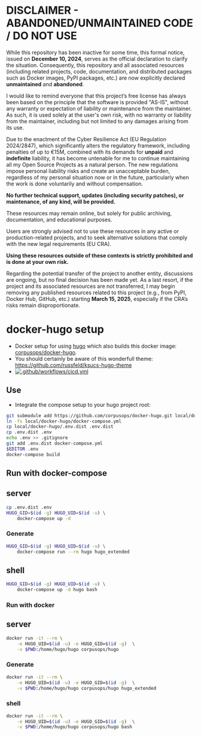

DISCLAIMER - ABANDONED/UNMAINTAINED CODE / DO NOT USE
=======================================================
While this repository has been inactive for some time, this formal notice, issued on **December 10, 2024**, serves as the official declaration to clarify the situation. Consequently, this repository and all associated resources (including related projects, code, documentation, and distributed packages such as Docker images, PyPI packages, etc.) are now explicitly declared **unmaintained** and **abandoned**.

I would like to remind everyone that this project’s free license has always been based on the principle that the software is provided "AS-IS", without any warranty or expectation of liability or maintenance from the maintainer.
As such, it is used solely at the user's own risk, with no warranty or liability from the maintainer, including but not limited to any damages arising from its use.

Due to the enactment of the Cyber Resilience Act (EU Regulation 2024/2847), which significantly alters the regulatory framework, including penalties of up to €15M, combined with its demands for **unpaid** and **indefinite** liability, it has become untenable for me to continue maintaining all my Open Source Projects as a natural person.
The new regulations impose personal liability risks and create an unacceptable burden, regardless of my personal situation now or in the future, particularly when the work is done voluntarily and without compensation.

**No further technical support, updates (including security patches), or maintenance, of any kind, will be provided.**

These resources may remain online, but solely for public archiving, documentation, and educational purposes.

Users are strongly advised not to use these resources in any active or production-related projects, and to seek alternative solutions that comply with the new legal requirements (EU CRA).

**Using these resources outside of these contexts is strictly prohibited and is done at your own risk.**

Regarding the potential transfer of the project to another entity, discussions are ongoing, but no final decision has been made yet. As a last resort, if the project and its associated resources are not transferred, I may begin removing any published resources related to this project (e.g., from PyPI, Docker Hub, GitHub, etc.) starting **March 15, 2025**, especially if the CRA’s risks remain disproportionate.

# docker-hugo setup

- Docker setup for using [hugo](https://gohugo.io/) which also builds this docker image: [corpusops/docker-hugo](https://hub.docker.com/repository/docker/corpusops/hugo/).
- You should certainly be aware of this wonderfull theme: https://github.com/russfeld/ksucs-hugo-theme
- [![.github/workflows/cicd.yml](https://github.com/corpusops/docker-hugo/workflows/.github/workflows/cicd.yml/badge.svg?branch=main)](https://github.com/corpusops/docker-hugo/actions?query=workflow%3A.github%2Fworkflows%2Fcicd.yml+branch%3Amain)

## Use
- Integrate the compose setup to your hugo project root:

```sh
git submodule add https://github.com/corpusops/docker-hugo.git local/docker-hugo
ln -fs local/docker-hugo/docker-compose.yml
cp local/docker-hugo/.env.dist .env.dist
cp .env.dist .env
echo .env >> .gitignore
git add .env.dist docker-compose.yml
$EDITOR .env
docker-compose build
```

## Run with docker-compose
## server
```sh
cp .env.dist .env
HUGO_GID=$(id -g) HUGO_UID=$(id -u) \
    docker-compose up -d
```

### Generate
```sh
HUGO_GID=$(id -g) HUGO_UID=$(id -u) \
    docker-compose run --rm hugo hugo_extended
```

## shell
```sh
HUGO_GID=$(id -g) HUGO_UID=$(id -u) \
    docker-compose up -d hugo bash
```

### Run with docker
## server
```sh
docker run -it --rm \
	-e HUGO_UID=$(id -u) -e HUGO_GID=$(id -g)  \
	-v $PWD:/home/hugo/hugo corpusops/hugo
```

### Generate
```sh
docker run -it --rm \
	-e HUGO_UID=$(id -u) -e HUGO_GID=$(id -g)  \
	-v $PWD:/home/hugo/hugo corpusops/hugo hugo_extended
```

### shell
```sh
docker run -it --rm \
	-e HUGO_UID=$(id -u) -e HUGO_GID=$(id -g)  \
	-v $PWD:/home/hugo/hugo corpusops/hugo bash
```

